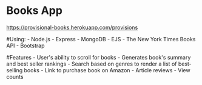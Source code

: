 # Books App
https://provisional-books.herokuapp.com/provisions

#Using:
    - Node.js
    - Express
    - MongoDB
    - EJS
    - The New York Times Books API
    - Bootstrap

#Features
    - User's ability to scroll for books
    - Generates book's summary and best seller rankings
    - Search based on genres to render a list of best-selling books
    - Link to purchase book on Amazon
    - Article reviews
    - View counts